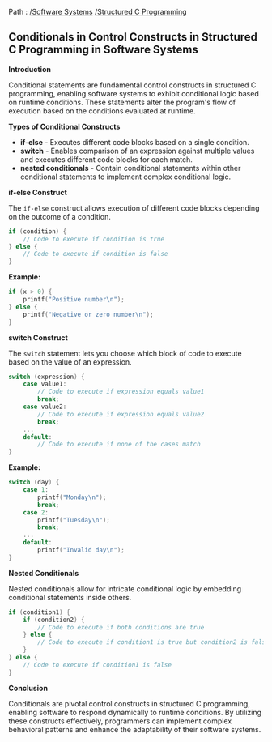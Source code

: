 Path : [/Software Systems](../../index.md) [/Structured C Programming](../index.md)
## Conditionals in Control Constructs in Structured C Programming in Software Systems

**Introduction**

Conditional statements are fundamental control constructs in structured C programming, enabling software systems to exhibit conditional logic based on runtime conditions. These statements alter the program's flow of execution based on the conditions evaluated at runtime. 

**Types of Conditional Constructs**

* **if-else** - Executes different code blocks based on a single condition.
* **switch** - Enables comparison of an expression against multiple values and executes different code blocks for each match.
* **nested conditionals** - Contain conditional statements within other conditional statements to implement complex conditional logic.


**if-else Construct**

The `if-else` construct allows execution of different code blocks depending on the outcome of a condition.

```c
if (condition) {
    // Code to execute if condition is true
} else {
    // Code to execute if condition is false
}
```

**Example:**

```c
if (x > 0) {
    printf("Positive number\n");
} else {
    printf("Negative or zero number\n");
}
```

**switch Construct**

The `switch` statement lets you choose which block of code to execute based on the value of an expression.

```c
switch (expression) {
    case value1:
        // Code to execute if expression equals value1
        break;
    case value2:
        // Code to execute if expression equals value2
        break;
    ...
    default:
        // Code to execute if none of the cases match
}
```

**Example:**

```c
switch (day) {
    case 1:
        printf("Monday\n");
        break;
    case 2:
        printf("Tuesday\n");
        break;
    ...
    default:
        printf("Invalid day\n");
}
```

**Nested Conditionals**

Nested conditionals allow for intricate conditional logic by embedding conditional statements inside others.

```c
if (condition1) {
    if (condition2) {
        // Code to execute if both conditions are true
    } else {
        // Code to execute if condition1 is true but condition2 is false
    }
} else {
    // Code to execute if condition1 is false
}
```


**Conclusion**

Conditionals are pivotal control constructs in structured C programming, enabling software to respond dynamically to runtime conditions. By utilizing these constructs effectively, programmers can implement complex behavioral patterns and enhance the adaptability of their software systems.

